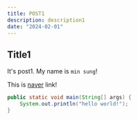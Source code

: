 ```yaml
---
title: POST1
description: description1
date: "2024-02-01"
---
```


## Title1

It's post1. My name is `min sung`!

This is [naver](https://naver.com) link!

```java
public static void main(String[] args) {
    System.out.println("hello world!");
}
```
